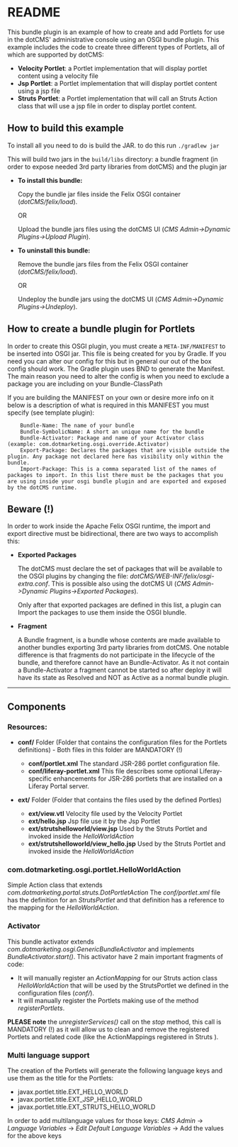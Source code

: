 # README

This bundle plugin is an example of how to create and add Portlets for use in the dotCMS' administrative console using an OSGI bundle plugin.
This example includes the code to create three different types of Portlets, all of which are supported by dotCMS:
* **Velocity Portlet**: a Portlet implementation that will display portlet content using a velocity file
* **Jsp Portlet**: a Portlet implementation that will display portlet content using a jsp file
* **Struts Portlet**: a Portlet implementation  that will call an Struts Action class that will use a jsp file in order to display portlet content.

## How to build this example

To install all you need to do is build the JAR. to do this run
`./gradlew jar`

This will build two jars in the `build/libs` directory: a bundle fragment (in order to expose needed 3rd party libraries from dotCMS) and the plugin jar 

* **To install this bundle:**

    Copy the bundle jar files inside the Felix OSGI container (*dotCMS/felix/load*).
        
    OR
        
    Upload the bundle jars files using the dotCMS UI (*CMS Admin->Dynamic Plugins->Upload Plugin*).

* **To uninstall this bundle:**
    
    Remove the bundle jars files from the Felix OSGI container (*dotCMS/felix/load*).

    OR

    Undeploy the bundle jars using the dotCMS UI (*CMS Admin->Dynamic Plugins->Undeploy*).

## How to create a bundle plugin for Portlets

In order to create this OSGI plugin, you must create a `META-INF/MANIFEST` to be inserted into OSGI jar.
This file is being created for you by Gradle. If you need you can alter our config for this but in general our out of the box config should work.
The Gradle plugin uses BND to generate the Manifest. The main reason you need to alter the config is when you need to exclude a package you are including on your Bundle-ClassPath

If you are building the MANIFEST on your own or desire more info on it below is a description of what is required in this MANIFEST you must specify (see template plugin):

```
    Bundle-Name: The name of your bundle
    Bundle-SymbolicName: A short an unique name for the bundle
    Bundle-Activator: Package and name of your Activator class (example: com.dotmarketing.osgi.override.Activator)
    Export-Package: Declares the packages that are visible outside the plugin. Any package not declared here has visibility only within the bundle.
    Import-Package: This is a comma separated list of the names of packages to import. In this list there must be the packages that you are using inside your osgi bundle plugin and are exported and exposed by the dotCMS runtime.
```

## Beware (!)

In order to work inside the Apache Felix OSGI runtime, the import and export directive must be bidirectional, there are two ways to accomplish this:

* **Exported Packages**

    The dotCMS must declare the set of packages that will be available to the OSGI plugins by changing the file: *dotCMS/WEB-INF/felix/osgi-extra.conf*.
This is possible also using the dotCMS UI (*CMS Admin->Dynamic Plugins->Exported Packages*).

    Only after that exported packages are defined in this list, a plugin can Import the packages to use them inside the OSGI blundle.
    
* **Fragment**

    A Bundle fragment, is a bundle whose contents are made available to another bundles exporting 3rd party libraries from dotCMS.
One notable difference is that fragments do not participate in the lifecycle of the bundle, and therefore cannot have an Bundle-Activator.
As it not contain a Bundle-Activator a fragment cannot be started so after deploy it will have its state as Resolved and NOT as Active as a normal bundle plugin.

---
## Components

### Resources:

* **conf/** Folder (Folder that contains the configuration files for the Portlets definitions) - Both files in this folder are MANDATORY (!)
    * **conf/portlet.xml** The standard JSR-286 portlet configuration file.
    * **conf/liferay-portlet.xml** This file describes some optional Liferay-specific enhancements for JSR-286 portlets that are installed on a Liferay Portal server.

* **ext/** Folder (Folder that contains the files used by the defined Portles)
    * **ext/view.vtl** Velocity file used by the Velocity Portlet
    * **ext/hello.jsp** Jsp file use it by the Jsp Portlet
    * **ext/strutshelloworld/view.jsp** Used by the Struts Portlet and invoked inside the *HelloWorldAction*
    * **ext/strutshelloworld/view_hello.jsp** Used by the Struts Portlet and invoked inside the *HelloWorldAction*

### com.dotmarketing.osgi.portlet.HelloWorldAction

Simple Action class that extends *com.dotmarketing.portal.struts.DotPortletAction*
The *conf/portlet.xml* file has the definition for an *StrutsPortlet* and that definition has a reference to the mapping for the *HelloWorldAction*.

### Activator

This bundle activator extends *com.dotmarketing.osgi.GenericBundleActivator* and implements *BundleActivator.start()*.
This activator have 2 main important fragments of code:
* It will manually register an *ActionMapping* for our Struts action class *HelloWorldAction* that will be used by the StrutsPortlet we defined in the configuration files (*conf/*).
* It will manually register the Portlets making use of the method *registerPortlets*.

**PLEASE note** the *unregisterServices()* call on the *stop* method, this call is MANDATORY (!) as it will allow us to clean and remove the registered Portlets and related code (like the ActionMappings registered in Struts  ).

### Multi language support

The creation of the Portlets will generate the following language keys and use them as the title for the Portlets:
* javax.portlet.title.EXT_HELLO_WORLD
* javax.portlet.title.EXT_JSP_HELLO_WORLD
* javax.portlet.title.EXT_STRUTS_HELLO_WORLD

In order to add multilanguage values for those keys:
*CMS Admin* -> *Language Variables* -> *Edit Default Language Variables* -> Add the values for the above keys
  	
